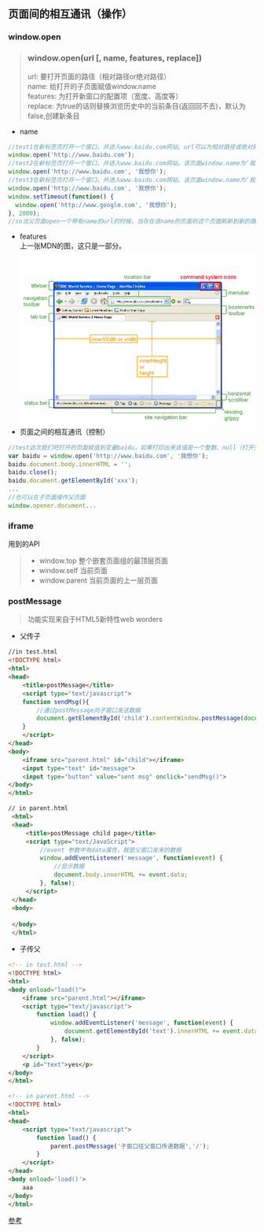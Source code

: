 ## 页面间的相互通讯（操作）
### window.open
> ### **window.open(url [, name, features, replace])**  
> url: 要打开页面的路径（相对路径or绝对路径）  
> name: 给打开的子页面赋值window.name  
> features: 为打开新窗口的配置项（宽度、高度等）  
> replace: 为true的话则替换浏览历史中的当前条目(返回回不去)，默认为false,创建新条目
* name  
```javascript
//test1在新标签页打开一个窗口，并进入www.baidu.com网站。url可以为相对路径或绝对路径
window.open('http://www.baidu.com');
//test2在新标签页打开一个窗口，并进入www.baidu.com网站。该页面window.name为‘我想你’
window.open('http://www.baidu.com', '我想你');
//test3在新标签页打开一个窗口，并进入www.baidu.com网站。该页面window.name为‘我想你’。2s后该页面继续跳转到www.google.com
window.open('http://www.baidu.com', '我想你');
window.setTimeout(function() {
  window.open('http://www.google.com', '我想你');
}, 2000);
//so当父页面open一个带有name的url的时候，当存在该name的页面则这个页面刷新到新的路径，当不存在该name的页面则新打开一个标签页，over。
```
* features  
上一张MDN的图，这只是一部分。
![](./image/window.open.gif)
* 页面之间的相互通讯（控制）
```javascript
//test这次我们吧打开的页面赋值到变量baidu，如果打印出来该值是一个整数、null（打开受阻，比如“Firefox阻止了此网站弹出一个窗口”）
var baidu = window.open('http://www.baidu.com', '我想你');
baidu.document.body.innerHTML = '';
baidu.close();
baidu.document.getElementById('xxx');
...
//也可以在子页面操作父页面
window.opener.document...
```
### iframe
用到的API
> * window.top 整个嵌套页面组的最顶层页面
> * window.self 当前页面
> * window.parent 当前页面的上一层页面
### postMessage
> 功能实现来自于HTML5新特性web worders
* 父传子
```html
//in test.html
<!DOCTYPE html>
<html>
<head>
    <title>postMessage</title>
    <script type="text/javascript">
    function sendMsg(){
        //通过postMessage向子窗口发送数据
        document.getElementById('child').contentWindow.postMessage(document.getElementById('message').value,'/');
    }
    </script>
</head>
<body>
    <iframe src="parent.html" id="child"></iframe>
    <input type="text" id="message">
    <input type="button" value="sent msg" onclick="sendMsg()">
</body>
</html>
```
```html
// in parent.html
 <html> 
 <head> 
     <title>postMessage child page</title> 
     <script type="text/JavaScript"> 
         //event 参数中有data属性，就是父窗口发来的数据
         window.addEventListener('message', function(event) {
             //显示数据
             document.body.innerHTML += event.data;
         }, false);
     </script> 
 </head> 
 <body> 
     
 </body> 
 </html>
```
* 子传父
```html
<!-- in test.html -->
<!DOCTYPE html>
<html>
<body onload="load()">
    <iframe src="parent.html"></iframe>
    <script type="text/javascript">
        function load() {
            window.addEventListener('message', function(event) {
                document.getElementById('text').innerHTML += event.data;
            }, false);
        }
    </script>
    <p id="text">yes</p>
</body>
</html>
```
```html
<!-- in parent.html -->
<!DOCTYPE html>
<html>
<head>
    <script type="text/javascript">
        function load() {
            parent.postMessage('子窗口往父窗口传递数据','/');
        }
    </script>
</head>
<body onload='load()'>
    aaa
</body>
</html>
```
[参考](https://www.cnblogs.com/codetker/p/4684240.html#topics)